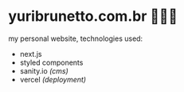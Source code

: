 # yuribrunetto.com.br 👨🏽‍💻

my personal website, technologies used:

- next.js
- styled components
- sanity.io _(cms)_
- vercel _(deployment)_
